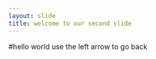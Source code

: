 ```yaml
---
layout: slide
title: welcome to our second slide
---
```

#hello world
use the left arrow to go back
